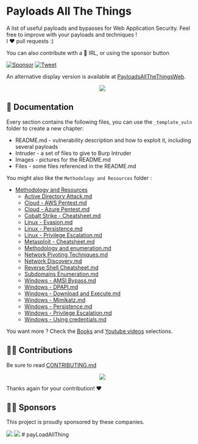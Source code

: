 # Payloads All The Things 

A list of useful payloads and bypasses for Web Application Security.
Feel free to improve with your payloads and techniques !    
I :heart: pull requests :)

You can also contribute with a :beers: IRL, or using the sponsor button 

[![Sponsor](https://img.shields.io/static/v1?label=Sponsor&message=%E2%9D%A4&logo=GitHub&link=https://github.com/sponsors/swisskyrepo)](https://github.com/sponsors/swisskyrepo)
[![Tweet](https://img.shields.io/twitter/url/http/shields.io.svg?style=social)](https://twitter.com/intent/tweet?text=Payloads%20All%20The%20Things,%20a%20list%20of%20useful%20payloads%20and%20bypasses%20for%20Web%20Application%20Security%20-%20by%20@pentest_swissky&url=https://github.com/swisskyrepo/PayloadsAllTheThings/)

An alternative display version is available at [PayloadsAllTheThingsWeb](https://swisskyrepo.github.io/PayloadsAllTheThings/).

<p align="center">
  <img src="https://raw.githubusercontent.com/swisskyrepo/PayloadsAllTheThings/master/.github/banner.png">
</p>


📖 Documentation
-----
Every section contains the following files, you can use the `_template_vuln` folder to create a new chapter:

- README.md - vulnerability description and how to exploit it, including several payloads
- Intruder - a set of files to give to Burp Intruder
- Images - pictures for the README.md
- Files - some files referenced in the README.md

You might also like the `Methodology and Resources` folder :

- [Methodology and Resources](https://github.com/swisskyrepo/PayloadsAllTheThings/blob/master/Methodology%20and%20Resources/)
  - [Active Directory Attack.md](https://github.com/swisskyrepo/PayloadsAllTheThings/blob/master/Methodology%20and%20Resources/Active%20Directory%20Attack.md)
  - [Cloud - AWS Pentest.md](https://github.com/swisskyrepo/PayloadsAllTheThings/blob/master/Methodology%20and%20Resources/Cloud%20-%20AWS%20Pentest.md)
  - [Cloud - Azure Pentest.md](https://github.com/swisskyrepo/PayloadsAllTheThings/blob/master/Methodology%20and%20Resources/Cloud%20-%20Azure%20Pentest.md)
  - [Cobalt Strike - Cheatsheet.md](https://github.com/swisskyrepo/PayloadsAllTheThings/blob/master/Methodology%20and%20Resources/Cobalt%20Strike%20-%20Cheatsheet.md)
  - [Linux - Evasion.md](https://github.com/swisskyrepo/PayloadsAllTheThings/blob/master/Methodology%20and%20Resources/Linux%20-%20Evasion.md)
  - [Linux - Persistence.md](https://github.com/swisskyrepo/PayloadsAllTheThings/blob/master/Methodology%20and%20Resources/Linux%20-%20Persistence.md)
  - [Linux - Privilege Escalation.md](https://github.com/swisskyrepo/PayloadsAllTheThings/blob/master/Methodology%20and%20Resources/Linux%20-%20Privilege%20Escalation.md)
  - [Metasploit - Cheatsheet.md](https://github.com/swisskyrepo/PayloadsAllTheThings/blob/master/Methodology%20and%20Resources/Metasploit%20-%20Cheatsheet.md)  
  - [Methodology and enumeration.md](https://github.com/swisskyrepo/PayloadsAllTheThings/blob/master/Methodology%20and%20Resources/Methodology%20and%20enumeration.md)
  - [Network Pivoting Techniques.md](https://github.com/swisskyrepo/PayloadsAllTheThings/blob/master/Methodology%20and%20Resources/Network%20Pivoting%20Techniques.md)
  - [Network Discovery.md](https://github.com/swisskyrepo/PayloadsAllTheThings/blob/master/Methodology%20and%20Resources/Network%20Discovery.md)
  - [Reverse Shell Cheatsheet.md](https://github.com/swisskyrepo/PayloadsAllTheThings/blob/master/Methodology%20and%20Resources/Reverse%20Shell%20Cheatsheet.md)
  - [Subdomains Enumeration.md](https://github.com/swisskyrepo/PayloadsAllTheThings/blob/master/Methodology%20and%20Resources/Subdomains%20Enumeration.md)
  - [Windows - AMSI Bypass.md](https://github.com/swisskyrepo/PayloadsAllTheThings/blob/master/Methodology%20and%20Resources/Windows%20-%20AMSI%20Bypass.md)
  - [Windows - DPAPI.md](https://github.com/swisskyrepo/PayloadsAllTheThings/blob/master/Methodology%20and%20Resources/Windows%20-%20DPAPI.md)
  - [Windows - Download and Execute.md](https://github.com/swisskyrepo/PayloadsAllTheThings/blob/master/Methodology%20and%20Resources/Windows%20-%20Download%20and%20Execute.md)
  - [Windows - Mimikatz.md](https://github.com/swisskyrepo/PayloadsAllTheThings/blob/master/Methodology%20and%20Resources/Windows%20-%20Mimikatz.md)
  - [Windows - Persistence.md](https://github.com/swisskyrepo/PayloadsAllTheThings/blob/master/Methodology%20and%20Resources/Windows%20-%20Persistence.md)
  - [Windows - Privilege Escalation.md](https://github.com/swisskyrepo/PayloadsAllTheThings/blob/master/Methodology%20and%20Resources/Windows%20-%20Privilege%20Escalation.md)
  - [Windows - Using credentials.md](https://github.com/swisskyrepo/PayloadsAllTheThings/blob/master/Methodology%20and%20Resources/Windows%20-%20Using%20credentials.md)


You want more ? Check the [Books](https://github.com/swisskyrepo/PayloadsAllTheThings/blob/master/_LEARNING_AND_SOCIALS/BOOKS.md) and [Youtube videos](https://github.com/swisskyrepo/PayloadsAllTheThings/blob/master/_LEARNING_AND_SOCIALS/YOUTUBE.md) selections.


👨‍💻 Contributions
-----
Be sure to read [CONTRIBUTING.md](https://github.com/swisskyrepo/PayloadsAllTheThings/blob/master/CONTRIBUTING.md)

<p align="center">
<a href="https://github.com/swisskyrepo/PayloadsAllTheThings/graphs/contributors">
  <img src="https://contrib.rocks/image?repo=swisskyrepo/PayloadsAllTheThings&max=36">
</a>
</p>

Thanks again for your contribution! :heart:


🧙‍♂️ Sponsors
-----

This project is proudly sponsored by these companies. 

[<img src="https://avatars.githubusercontent.com/u/48131541?s=40&v=4">](https://www.vaadata.com/)
[<img src="https://avatars.githubusercontent.com/u/50994705?s=40&v=4">](https://github.com/projectdiscovery)
#   p a y L o a d A l l T h i n g  
 